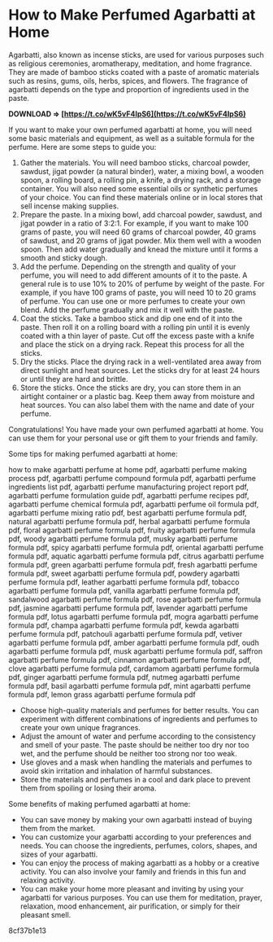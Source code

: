 # How to Make Perfumed Agarbatti at Home
 
Agarbatti, also known as incense sticks, are used for various purposes such as religious ceremonies, aromatherapy, meditation, and home fragrance. They are made of bamboo sticks coated with a paste of aromatic materials such as resins, gums, oils, herbs, spices, and flowers. The fragrance of agarbatti depends on the type and proportion of ingredients used in the paste.
 
**DOWNLOAD ⇒ [https://t.co/wK5vF4IpS6](https://t.co/wK5vF4IpS6)**


 
If you want to make your own perfumed agarbatti at home, you will need some basic materials and equipment, as well as a suitable formula for the perfume. Here are some steps to guide you:
 
1. Gather the materials. You will need bamboo sticks, charcoal powder, sawdust, jigat powder (a natural binder), water, a mixing bowl, a wooden spoon, a rolling board, a rolling pin, a knife, a drying rack, and a storage container. You will also need some essential oils or synthetic perfumes of your choice. You can find these materials online or in local stores that sell incense making supplies.
2. Prepare the paste. In a mixing bowl, add charcoal powder, sawdust, and jigat powder in a ratio of 3:2:1. For example, if you want to make 100 grams of paste, you will need 60 grams of charcoal powder, 40 grams of sawdust, and 20 grams of jigat powder. Mix them well with a wooden spoon. Then add water gradually and knead the mixture until it forms a smooth and sticky dough.
3. Add the perfume. Depending on the strength and quality of your perfume, you will need to add different amounts of it to the paste. A general rule is to use 10% to 20% of perfume by weight of the paste. For example, if you have 100 grams of paste, you will need 10 to 20 grams of perfume. You can use one or more perfumes to create your own blend. Add the perfume gradually and mix it well with the paste.
4. Coat the sticks. Take a bamboo stick and dip one end of it into the paste. Then roll it on a rolling board with a rolling pin until it is evenly coated with a thin layer of paste. Cut off the excess paste with a knife and place the stick on a drying rack. Repeat this process for all the sticks.
5. Dry the sticks. Place the drying rack in a well-ventilated area away from direct sunlight and heat sources. Let the sticks dry for at least 24 hours or until they are hard and brittle.
6. Store the sticks. Once the sticks are dry, you can store them in an airtight container or a plastic bag. Keep them away from moisture and heat sources. You can also label them with the name and date of your perfume.

Congratulations! You have made your own perfumed agarbatti at home. You can use them for your personal use or gift them to your friends and family.
  
Some tips for making perfumed agarbatti at home:
 
how to make agarbatti perfume at home pdf,  agarbatti perfume making process pdf,  agarbatti perfume compound formula pdf,  agarbatti perfume ingredients list pdf,  agarbatti perfume manufacturing project report pdf,  agarbatti perfume formulation guide pdf,  agarbatti perfume recipes pdf,  agarbatti perfume chemical formula pdf,  agarbatti perfume oil formula pdf,  agarbatti perfume mixing ratio pdf,  best agarbatti perfume formula pdf,  natural agarbatti perfume formula pdf,  herbal agarbatti perfume formula pdf,  floral agarbatti perfume formula pdf,  fruity agarbatti perfume formula pdf,  woody agarbatti perfume formula pdf,  musky agarbatti perfume formula pdf,  spicy agarbatti perfume formula pdf,  oriental agarbatti perfume formula pdf,  aquatic agarbatti perfume formula pdf,  citrus agarbatti perfume formula pdf,  green agarbatti perfume formula pdf,  fresh agarbatti perfume formula pdf,  sweet agarbatti perfume formula pdf,  powdery agarbatti perfume formula pdf,  leather agarbatti perfume formula pdf,  tobacco agarbatti perfume formula pdf,  vanilla agarbatti perfume formula pdf,  sandalwood agarbatti perfume formula pdf,  rose agarbatti perfume formula pdf,  jasmine agarbatti perfume formula pdf,  lavender agarbatti perfume formula pdf,  lotus agarbatti perfume formula pdf,  mogra agarbatti perfume formula pdf,  champa agarbatti perfume formula pdf,  kewda agarbatti perfume formula pdf,  patchouli agarbatti perfume formula pdf,  vetiver agarbatti perfume formula pdf,  amber agarbatti perfume formula pdf,  oudh agarbatti perfume formula pdf,  musk agarbatti perfume formula pdf,  saffron agarbatti perfume formula pdf,  cinnamon agarbatti perfume formula pdf,  clove agarbatti perfume formula pdf,  cardamom agarbatti perfume formula pdf,  ginger agarbatti perfume formula pdf,  nutmeg agarbatti perfume formula pdf,  basil agarbatti perfume formula pdf,  mint agarbatti perfume formula pdf,  lemon grass agarbatti perfume formula pdf

- Choose high-quality materials and perfumes for better results. You can experiment with different combinations of ingredients and perfumes to create your own unique fragrances.
- Adjust the amount of water and perfume according to the consistency and smell of your paste. The paste should be neither too dry nor too wet, and the perfume should be neither too strong nor too weak.
- Use gloves and a mask when handling the materials and perfumes to avoid skin irritation and inhalation of harmful substances.
- Store the materials and perfumes in a cool and dark place to prevent them from spoiling or losing their aroma.

Some benefits of making perfumed agarbatti at home:

- You can save money by making your own agarbatti instead of buying them from the market.
- You can customize your agarbatti according to your preferences and needs. You can choose the ingredients, perfumes, colors, shapes, and sizes of your agarbatti.
- You can enjoy the process of making agarbatti as a hobby or a creative activity. You can also involve your family and friends in this fun and relaxing activity.
- You can make your home more pleasant and inviting by using your agarbatti for various purposes. You can use them for meditation, prayer, relaxation, mood enhancement, air purification, or simply for their pleasant smell.

 8cf37b1e13
 
